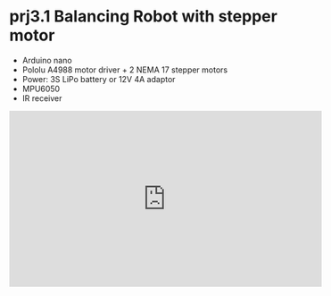 # prj3.1 Balancing Robot with stepper motor

- Arduino nano
- Pololu A4988 motor driver + 2 NEMA 17 stepper motors
- Power: 3S LiPo battery or 12V 4A adaptor
- MPU6050
- IR receiver

<iframe width="560" height="315" src="https://www.youtube.com/embed/-58t6D5vS3g" frameborder="0" allow="autoplay; encrypted-media" allowfullscreen></iframe>

